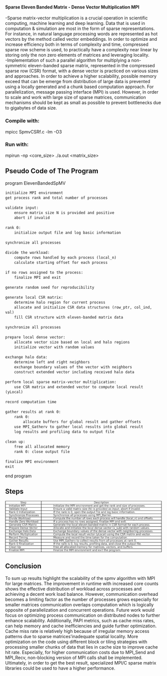 #### Sparse Eleven Banded Matrix - Dense Vector Multiplication MPI 
-Sparse matrix-vector multiplication is a crucial operation in scientific computing, machine learning and deep learning. Data that is used in computation & simulation are most in the form of sparse representations. For instance, in natural language processing words are represented as hot vectors by the method called vector embeddings. In order to optimize and increase efficiency both in terms of complexity and time, compressed sparse row scheme is used, to practically have a complexity near linear by storing only the non zero elements of matrices and leveraging locality.    	
-Implementation of such a parallel algorithm for multiplying a non-symmetric eleven-banded sparse matrix, represented in the compressed sparse row (CSR) format, with a dense vector is practiced on various sizes and approaches. In order to achieve a higher scalability, possible memory exceed that can be emerge from distribution of large data is prevented using a locally generated and a chunk based computation approach. For parallelization, message passing interface (MPI) is used. However, in order to scale and work with large size of sparse matrices, communication mechanisms should be kept as small as possible to prevent bottlenecks due to gigabytes of data size.

### Compile with: 
mpicc SpmvCSRf.c -lm -O3
### Run with: 
mpirun -np <core_size> ./a.out <matrix_size>

## Pseudo Code of The Program

program ElevenBandedSpMV

    initialize MPI environment
    get process rank and total number of processes

    validate input:
        ensure matrix size N is provided and positive
        abort if invalid

    rank 0:
        initialize output file and log basic information

    synchronize all processes

    divide the workload:
        compute rows handled by each process (local_n)
        calculate starting offset for each process

    if no rows assigned to the process:
        finalize MPI and exit

    generate random seed for reproducibility

    generate local CSR matrix:
        determine halo region for current process
        allocate and initialize CSR data structures (row_ptr, col_ind, val)
        fill CSR structure with eleven-banded matrix data

    synchronize all processes

    prepare local dense vector:
        allocate vector size based on local and halo regions
        initialize vector with random values

    exchange halo data:
        determine left and right neighbors
        exchange boundary values of the vector with neighbors
        construct extended vector including received halo data

    perform local sparse matrix-vector multiplication:
        use CSR matrix and extended vector to compute local result (yLocal)

    record computation time

    gather results at rank 0:
        rank 0:
            allocate buffers for global result and gather offsets
        use MPI_Gatherv to gather local results into global result
        log results and profiling data to output file

    clean up:
        free all allocated memory
        rank 0: close output file

    finalize MPI environment
    exit

end program


## Steps

![](image.png)

## Conclusion
To sum up results highlight the scalability of the spmv algorithm with MPI for large matrices. The improvement in runtime with increased core counts shows the effective distribution of workload across processes and achieving a decent work load balance. However, communication overhead becomes a limiting factor as the number of processes grows especially for smaller matrices communication overlaps computation which is logically opposite of parallelization and concurrent operations. Future work would focus on optimizing process communication on distributed nodes to further enhance scalability. Additionally, PAPI metrics, such as cache miss rates, can help memory and cache inefficiencies and guide further optimization. Cache miss rate is relatively high because of irregular memory access patterns due to sparse matrices’inadequate spatial locality.  More optimization on the code using different block or tiling strategies with processing smaller chunks of data that lies in cache size to improve cache hit rate. Especially, for higher communication costs due to MPI_Send and MPI_Recv, non-blocking version of MPI calls shall be implemented. Ultimately, in order to get the best result, specialized MPI/C sparse matrix libraries could be used to have a higher performance. 